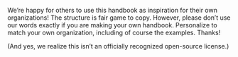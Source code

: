 We’re happy for others to use this handbook as inspiration for their own organizations! The structure is fair game to copy. However, please don’t use our words exactly if you are making your own handbook. Personalize to match your own organization, including of course the examples. Thanks!

(And yes, we realize this isn’t an officially recognized open-source license.)
